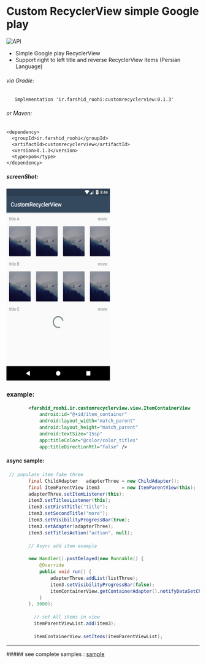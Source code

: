 # Custom RecyclerView simple Google play 

  ![API](https://img.shields.io/badge/API-14%2B-blue.svg?style=flat)

  - Simple  Google play RecyclerView
  - Support right to left title and reverse RecyclerView items (Persian Language)



 ###### via Gradle: 

```Gradle
   implementation 'ir.farshid_roohi:customrecyclerview:0.1.3'
```
###### or Maven:
 ```Maven
 <dependency>
   <groupId>ir.farshid_roohi</groupId>
   <artifactId>customrecyclerview</artifactId>
   <version>0.1.1</version>
   <type>pom</type>
 </dependency>
 ```

##### screenShot: 

<img src="https://raw.githubusercontent.com/FarshidRoohi/CustomRecyclerView/master/art/img.png" alt="screen show" width="270px" height="500px">

### example: 

```XML
        <farshid_roohi.ir.customrecyclerview.view.ItemContainerView
            android:id="@+id/item_container"
            android:layout_width="match_parent"
            android:layout_height="match_parent"
            android:textSize="15sp"
            app:titleColor="@color/color_titles"
            app:titleDirectionRtl="false" />

```
#### async sample:

```Java
 // populate item fake three
        final ChildAdapter   adapterThree = new ChildAdapter();
        final ItemParentView item3        = new ItemParentView(this);
        adapterThree.setItemListener(this);
        item3.setTitlesListener(this);
        item3.setFirstTitle("title");
        item3.setSecondTitle("more");
        item3.setVisibilityProgressBar(true);
        item3.setAdapter(adapterThree);
        item3.setTitlesAction("action", null);

        // Async add item example
        
        new Handler().postDelayed(new Runnable() {
            @Override
            public void run() {
                adapterThree.addList(listThree);
                item3.setVisibilityProgressBar(false);
                itemContainerView.getContainerAdapter().notifyDataSetChanged();
            }
        }, 3000);
        
          // set All items in view
          itemParentViewList.add(item3);
        
          itemContainerView.setItems(itemParentViewList);
```
<hr>
##### see complete samples : <a href="https://github.com/FarshidRoohi/CustomRecyclerView/tree/master/sample">sample</a>

